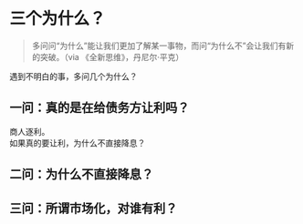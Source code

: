 # 三个为什么？
> 多问问“为什么”能让我们更加了解某一事物，而问“为什么不”会让我们有新的突破。（via 《全新思维》，丹尼尔·平克）

遇到不明白的事，多问几个为什么？

## 一问：真的是在给债务方让利吗？
商人逐利。  
如果真的要让利，为什么不直接降息？

## 二问：为什么不直接降息？

## 三问：所谓市场化，对谁有利？
